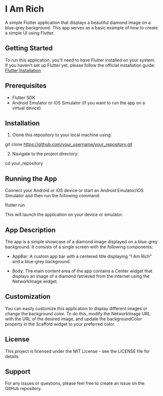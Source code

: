# I Am Rich

A simple Flutter application that displays a beautiful diamond image on a blue-grey background. This app serves as a basic example of how to create a simple UI using Flutter.

## Getting Started

To run this application, you'll need to have Flutter installed on your system. If you haven't set up Flutter yet, please follow the official installation guide: [Flutter Installation](https://flutter.dev/docs/get-started/install)

## Prerequisites

- Flutter SDK
- Android Emulator or iOS Simulator (if you want to run the app on a virtual device)

## Installation

1. Clone this repository to your local machine using:

git clone https://github.com/your_username/your_repository.git

2. Navigate to the project directory:

cd your_repository

## Running the App

Connect your Android or iOS device or start an Android Emulator/iOS Simulator and then run the following command:

flutter run

This will launch the application on your device or emulator.

## App Description

The app is a simple showcase of a diamond image displayed on a blue-grey background. It consists of a single screen with the following components:

- AppBar: A custom app bar with a centered title displaying "I Am Rich" and a blue-grey background.

- Body: The main content area of the app contains a Center widget that displays an image of a diamond retrieved from the internet using the NetworkImage widget.

## Customization

You can easily customize this application to display different images or change the background color. To do this, modify the NetworkImage URL with the URL of the desired image, and update the backgroundColor property in the Scaffold widget to your preferred color.







## License

This project is licensed under the MIT License - see the LICENSE file for details.
## Support

For any issues or questions, please feel free to create an issue on the GitHub repository.
